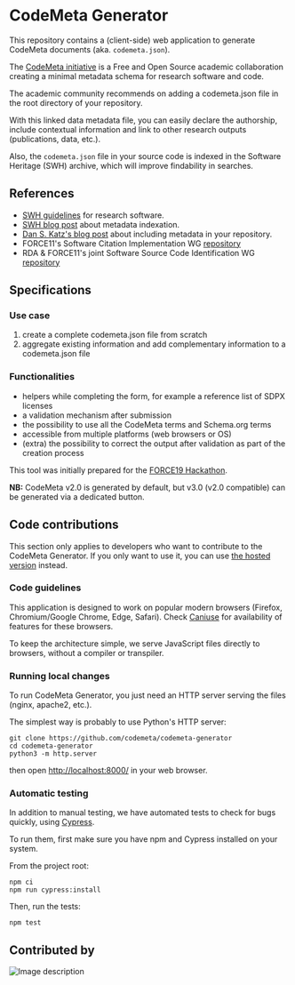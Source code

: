 # CodeMeta Generator

This repository contains a (client-side) web application to generate
CodeMeta documents (aka. `codemeta.json`).

The [CodeMeta initiative](https://github.com/codemeta/codemeta)
is a Free and Open Source academic collaboration
creating a minimal metadata schema for research software and code.

The academic community recommends on adding a codemeta.json file in
the root directory of your repository.

With this linked data metadata file, you can easily declare the authorship,
include contextual information and link to other research outputs (publications,
data, etc.).

Also, the `codemeta.json` file in your source code is indexed in the
Software Heritage (SWH) archive, which will improve findability in searches.

## References

- [SWH guidelines](https://www.softwareheritage.org/save-and-reference-research-software/) for research software.
- [SWH blog post](https://www.softwareheritage.org/2019/05/28/mining-software-metadata-for-80-m-projects-and-even-more/) about metadata indexation.
- [Dan S. Katz's blog post](https://danielskatzblog.wordpress.com/2017/09/25/software-heritage-and-repository-metadata-a-software-citation-solution/) about including
 metadata in your repository.
- FORCE11's Software Citation Implementation WG [repository](https://github.com/force11/force11-sciwg)
- RDA & FORCE11's joint Software Source Code Identification WG
  [repository](https://github.com/force11/force11-rda-scidwg)

## Specifications

### Use case

1. create a complete codemeta.json file from scratch
2. aggregate existing information and add complementary information to
   a codemeta.json file

### Functionalities

- helpers while completing the form, for example a reference list of SDPX
  licenses
- a validation mechanism after submission
- the possibility to use all the CodeMeta terms and Schema.org terms
- accessible from multiple platforms (web browsers or OS)
- (extra) the possibility to correct the output after validation as part
  of the creation process

This tool was initially prepared for the [FORCE19 Hackathon](https://github.com/force11/force11-rda-scidwg/tree/master/hackathon/FORCE2019).

**NB:** CodeMeta v2.0 is generated by default, but v3.0 (v2.0 compatible) can be generated via a dedicated button.

## Code contributions

This section only applies to developers who want to contribute to the CodeMeta Generator.
If you only want to use it, you can use
[the hosted version](https://codemeta.github.io/codemeta-generator/) instead.

### Code guidelines

This application is designed to work on popular modern browsers (Firefox,
Chromium/Google Chrome, Edge, Safari). Check [Caniuse](https://caniuse.com/)
for availability of features for these browsers.

To keep the architecture simple, we serve JavaScript files directly to
browsers, without a compiler or transpiler.

### Running local changes

To run CodeMeta Generator, you just need an HTTP server serving the
files (nginx, apache2, etc.).

The simplest way is probably to use Python's HTTP server:

```shell
git clone https://github.com/codemeta/codemeta-generator
cd codemeta-generator
python3 -m http.server
```

then open [http://localhost:8000/](http://localhost:8000/) in your web browser.

### Automatic testing

In addition to manual testing, we have automated tests to check for bugs
quickly, using [Cypress](https://www.cypress.io/).

To run them, first make sure you have npm and Cypress installed on your system.

From the project root:

```shell
npm ci
npm run cypress:install
```

Then, run the tests:

```shell
npm test
```

## Contributed by

![Image description](https://annex.softwareheritage.org/public/logo/software-heritage-logo-title-motto.svg)
